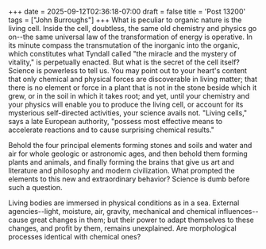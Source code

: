 +++
date = 2025-09-12T02:36:18-07:00
draft = false
title = 'Post 13200'
tags = ["John Burroughs"]
+++
What is peculiar to organic nature is the living cell. Inside the cell, doubtless, the same old chemistry and physics go on--the same universal law of the transformation of energy is operative. In its minute compass the transmutation of the inorganic into the organic, which constitutes what Tyndall called "the miracle and the mystery of vitality," is perpetually enacted. But what is the secret of the cell itself? Science is powerless to tell us. You may point out to your heart's content that only chemical and physical forces are discoverable in living matter; that there is no element or force in a plant that is not in the stone beside which it grew, or in the soil in which it takes root; and yet, until your chemistry and your physics will enable you to produce the living cell, or account for its mysterious self-directed activities, your science avails not. "Living cells," says a late European authority, "possess most effective means to accelerate reactions and to cause surprising chemical results."

Behold the four principal elements forming stones and soils and water and air for whole geologic or astronomic ages, and then behold them forming plants and animals, and finally forming the brains that give us art and literature and philosophy and modern civilization. What prompted the elements to this new and extraordinary behavior? Science is dumb before such a question.

Living bodies are immersed in physical conditions as in a sea. External agencies--light, moisture, air, gravity, mechanical and chemical influences--cause great changes in them; but their power to adapt themselves to these changes, and profit by them, remains unexplained. Are morphological processes identical with chemical ones?
